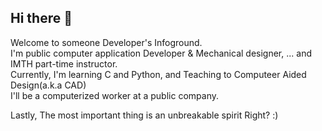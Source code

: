 ## Hi there 👋

Welcome to someone Developer's Infoground.\
I'm public computer application Developer & Mechanical designer, ... and IMTH part-time instructor.\
Currently, I'm learning C and Python, and Teaching to Computeer Aided Design(a.k.a CAD)\
I'll be a computerized worker at a public company. 

Lastly, The most important thing is an unbreakable spirit Right? :) 

<!--
**wewe4917/wewe4917** is a ✨ _special_ ✨ repository because its `README.md` (this file) appears on your GitHub profile.

Here are some ideas to get you started:

- 🔭 I’m currently working on ...
- 🌱 I’m currently learning ...
- 👯 I’m looking to collaborate on ...
- 🤔 I’m looking for help with ...
- 💬 Ask me about ...
- 📫 How to reach me: ...
- 😄 Pronouns: ...
- ⚡ Fun fact: ...
-->
